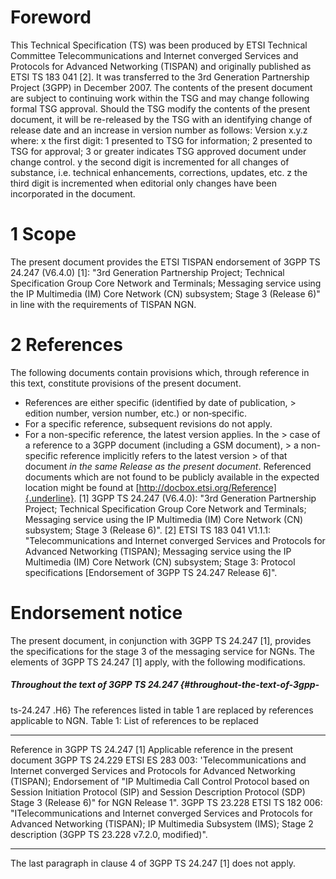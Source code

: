 # Foreword
This Technical Specification (TS) was been produced by ETSI Technical
Committee Telecommunications and Internet converged Services and Protocols for
Advanced Networking (TISPAN) and originally published as ETSI TS 183 041 [2].
It was transferred to the 3rd Generation Partnership Project (3GPP) in
December 2007.
The contents of the present document are subject to continuing work within the
TSG and may change following formal TSG approval. Should the TSG modify the
contents of the present document, it will be re-released by the TSG with an
identifying change of release date and an increase in version number as
follows:
Version x.y.z
where:
x the first digit:
1 presented to TSG for information;
2 presented to TSG for approval;
3 or greater indicates TSG approved document under change control.
y the second digit is incremented for all changes of substance, i.e. technical
enhancements, corrections, updates, etc.
z the third digit is incremented when editorial only changes have been
incorporated in the document.
# 1 Scope
The present document provides the ETSI TISPAN endorsement of 3GPP TS 24.247
(V6.4.0) [1]: \"3rd Generation Partnership Project; Technical Specification
Group Core Network and Terminals; Messaging service using the IP Multimedia
(IM) Core Network (CN) subsystem; Stage 3 (Release 6)\" in line with the
requirements of TISPAN NGN.
# 2 References
The following documents contain provisions which, through reference in this
text, constitute provisions of the present document.
  * References are either specific (identified by date of publication, > edition number, version number, etc.) or non‑specific.
  * For a specific reference, subsequent revisions do not apply.
  * For a non-specific reference, the latest version applies. In the > case of a reference to a 3GPP document (including a GSM document), > a non-specific reference implicitly refers to the latest version > of that document _in the same Release as the present document_.
Referenced documents which are not found to be publicly available in the
expected location might be found at
[http://docbox.etsi.org/Reference]{.underline}.
[1] 3GPP TS 24.247 (V6.4.0): \"3rd Generation Partnership Project; Technical
Specification Group Core Network and Terminals; Messaging service using the IP
Multimedia (IM) Core Network (CN) subsystem; Stage 3 (Release 6)\".
[2] ETSI TS 183 041 V1.1.1: \"Telecommunications and Internet converged
Services and Protocols for Advanced Networking (TISPAN); Messaging service
using the IP Multimedia (IM) Core Network (CN) subsystem; Stage 3: Protocol
specifications [Endorsement of 3GPP TS 24.247 Release 6]\".
# Endorsement notice
The present document, in conjunction with 3GPP TS 24.247 [1], provides the
specifications for the stage 3 of the messaging service for NGNs.
The elements of 3GPP TS 24.247 [1] apply, with the following modifications.
##### Throughout the text of 3GPP TS 24.247 {#throughout-the-text-of-3gpp-
ts-24.247 .H6}
The references listed in table 1 are replaced by references applicable to NGN.
Table 1: List of references to be replaced
* * *
Reference in 3GPP TS 24.247 [1] Applicable reference in the present document
3GPP TS 24.229 ETSI ES 283 003: \'Telecommunications and Internet converged
Services and Protocols for Advanced Networking (TISPAN); Endorsement of \"IP
Multimedia Call Control Protocol based on Session Initiation Protocol (SIP)
and Session Description Protocol (SDP) Stage 3 (Release 6)\" for NGN Release
1\". 3GPP TS 23.228 ETSI TS 182 006: \"ITelecommunications and Internet
converged Services and Protocols for Advanced Networking (TISPAN); IP
Multimedia Subsystem (IMS); Stage 2 description (3GPP TS 23.228 v7.2.0,
modified)\".
* * *
The last paragraph in clause 4 of 3GPP TS 24.247 [1] does not apply.
#